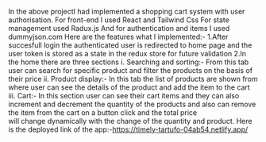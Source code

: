 In the above projectI had implemented a shopping cart system with user authorisation.
For front-end I  used React and Tailwind Css
For state management used Radux.js
And for authentication and items I used dummyjson.com
Here are the features what I implemented:-
1.After succesfull login the authenticated user is redirected to home page and the user token is stored as a state in the redux store for future validation
2.In the home there are three sections 
 i.   Searching and sorting:- From this tab user can search for specific product and filter the products on the basis of their price
 ii.  Product display:- In this tab the list of products are shown from where user can see the details of the product and add the item to the cart
 iii. Cart:- In this section user can see their cart items and they can also increment and decrement the quantity of the products and also can remove the item from the cart on a button click and the total price     
             will change dynamically with the change of the quantity and product.
Here is the deployed link of the app:-https://timely-tartufo-04ab54.netlify.app/
